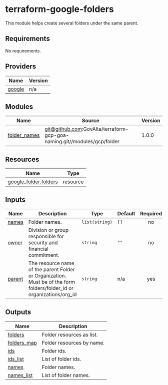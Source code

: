 # terraform-google-folders

This module helps create several folders under the same parent.

<!-- BEGINNING OF PRE-COMMIT-TERRAFORM DOCS HOOK -->
## Requirements

No requirements.

## Providers

| Name | Version |
|------|---------|
| <a name="provider_google"></a> [google](#provider\_google) | n/a |

## Modules

| Name | Source | Version |
|------|--------|---------|
| <a name="module_folder_names"></a> [folder\_names](#module\_folder\_names) | git@github.com:GovAlta/terraform-gcp-goa-naming.git//modules/gcp/folder | 1.0.0 |

## Resources

| Name | Type |
|------|------|
| [google_folder.folders](https://registry.terraform.io/providers/hashicorp/google/latest/docs/resources/folder) | resource |

## Inputs

| Name | Description | Type | Default | Required |
|------|-------------|------|---------|:--------:|
| <a name="input_names"></a> [names](#input\_names) | Folder names. | `list(string)` | `[]` | no |
| <a name="input_owner"></a> [owner](#input\_owner) | Division or group responsible for security and financial commitment. | `string` | `""` | no |
| <a name="input_parent"></a> [parent](#input\_parent) | The resource name of the parent Folder or Organization. Must be of the form folders/folder\_id or organizations/org\_id | `string` | n/a | yes |

## Outputs

| Name | Description |
|------|-------------|
| <a name="output_folders"></a> [folders](#output\_folders) | Folder resources as list. |
| <a name="output_folders_map"></a> [folders\_map](#output\_folders\_map) | Folder resources by name. |
| <a name="output_ids"></a> [ids](#output\_ids) | Folder ids. |
| <a name="output_ids_list"></a> [ids\_list](#output\_ids\_list) | List of folder ids. |
| <a name="output_names"></a> [names](#output\_names) | Folder names. |
| <a name="output_names_list"></a> [names\_list](#output\_names\_list) | List of folder names. |
<!-- END OF PRE-COMMIT-TERRAFORM DOCS HOOK -->

